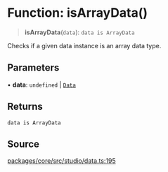 # Function: isArrayData()

> **isArrayData**(`data`): `data is ArrayData`

Checks if a given data instance is an array data type.

## Parameters

• **data**: `undefined` \| [`Data`](../type-aliases/Data.md)

## Returns

`data is ArrayData`

## Source

[packages/core/src/studio/data.ts:195](https://github.com/VictorS67/encre/blob/c09849eb59af073bf23be826a912f2ba4f635f93/packages/core/src/studio/data.ts#L195)
